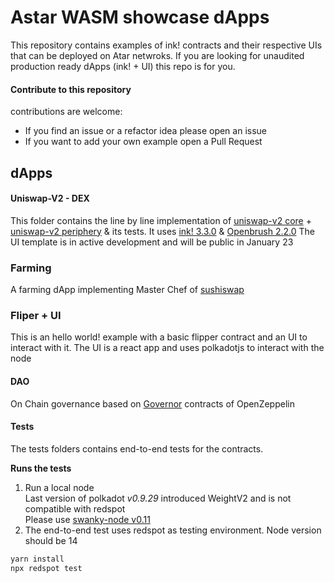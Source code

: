 # Astar WASM showcase dApps
This repository contains examples of ink! contracts and their respective UIs that can be deployed on Atar netwroks.
If you are looking for unaudited production ready dApps (ink! + UI) this repo is for you.

#### Contribute to this repository
contributions are welcome:
- If you find an issue or a refactor idea please open an issue
- If you want to add your own example open a Pull Request

## dApps
#### Uniswap-V2 - DEX
This folder contains the line by line implementation of [uniswap-v2 core](https://github.com/Uniswap/v2-core) + [uniswap-v2 periphery](https://github.com/Uniswap/v2-periphery) & its tests. It uses [ink! 3.3.0](https://github.com/paritytech/ink/tree/v3.3.0) & [Openbrush 2.2.0](https://github.com/Supercolony-net/openbrush-contracts/tree/v2.2.0)
The UI template is in active development and will be public in January 23

### Farming
A farming dApp implementing Master Chef of [sushiswap](https://github.com/sushiswap/sushiswap/blob/archieve/canary/contracts/MasterChefV2.sol) 

### Fliper + UI 
This is an hello world! example with a basic flipper contract and an UI to interact with it.
The UI is a react app and uses polkadotjs to interact with the node

#### DAO
On Chain governance based on [Governor](https://github.com/OpenZeppelin/openzeppelin-contracts/tree/master/contracts/governance) contracts of OpenZeppelin

#### Tests
The tests folders contains end-to-end tests for the contracts.

**Runs the tests**
1. Run a local node \
   Last version of polkadot *v0.9.29* introduced WeightV2 and is not compatible with redspot \
   Please use [swanky-node v0.11](https://github.com/AstarNetwork/swanky-node/releases/tag/v0.11.0) 
2. The end-to-end test uses redspot as testing environment. Node version should be 14
```bash
yarn install
npx redspot test
```
